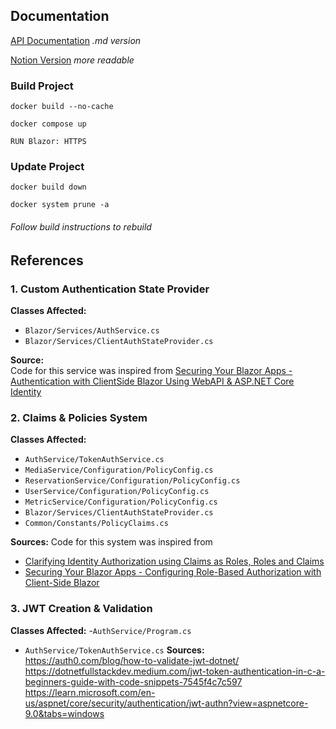 ## Documentation
[API Documentation](https://github.com/PhilipSykes/AMLS_API/blob/main/api-specs/AMLS%20Docs.md) *.md version*

[Notion Version](https://superb-afternoon-158.notion.site/API-Documentation-15bcafa665ed80a3b524e8dd5d7eb042?pvs=73) *more readable*

### Build Project
`docker build --no-cache`

`docker compose up`

`RUN Blazor: HTTPS`

### Update Project
`docker build down`

`docker system prune -a`

###### Follow build instructions to rebuild 

## References

### 1. Custom Authentication State Provider

**Classes Affected:**
- `Blazor/Services/AuthService.cs`
- `Blazor/Services/ClientAuthStateProvider.cs`

**Source:**  
Code for this service was inspired from [Securing Your Blazor Apps - Authentication with ClientSide Blazor Using WebAPI & ASP.NET Core Identity](https://chrissainty.com/securing-your-blazor-apps-authentication-with-clientside-blazor-using-webapi-aspnet-core-identity/)

### 2. Claims & Policies System

**Classes Affected:**
- `AuthService/TokenAuthService.cs`
- `MediaService/Configuration/PolicyConfig.cs`
- `ReservationService/Configuration/PolicyConfig.cs`
- `UserService/Configuration/PolicyConfig.cs`
- `MetricService/Configuration/PolicyConfig.cs`
- `Blazor/Services/ClientAuthStateProvider.cs`
- `Common/Constants/PolicyClaims.cs`

**Sources:**
Code for this system was inspired from
- [Clarifying Identity Authorization using Claims as Roles, Roles and Claims](https://stackoverflow.com/questions/45997100/clarifying-identity-authorization-using-claims-as-roles-roles-and-claims-or-ro)
- [Securing Your Blazor Apps - Configuring Role-Based Authorization with Client-Side Blazor](https://chrissainty.com/securing-your-blazor-apps-configuring-role-based-authorization-with-client-side-blazor/)
### 3. JWT Creation & Validation

**Classes Affected:**
-`AuthService/Program.cs`
- `AuthService/TokenAuthService.cs`
**Sources:**
https://auth0.com/blog/how-to-validate-jwt-dotnet/
https://dotnetfullstackdev.medium.com/jwt-token-authentication-in-c-a-beginners-guide-with-code-snippets-7545f4c7c597
https://learn.microsoft.com/en-us/aspnet/core/security/authentication/jwt-authn?view=aspnetcore-9.0&tabs=windows